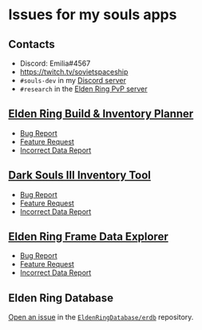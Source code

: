 # Issues for my souls apps

## Contacts

* Discord: Emilia#4567
* https://twitch.tv/sovietspaceship
* `#souls-dev` in my [Discord server](https://discord.gg/Kkb5MSqy7x)
* `#research` in the [Elden Ring PvP server](https://discord.gg/vb2uWpmXhc)

## [Elden Ring Build & Inventory Planner](https://er-build-planner.nyasu.business)

* [Bug Report](https://github.com/sovietspaceship/souls-bug-reports/issues/new?assignees=sovietspaceship&labels=er%20build%20planner%2C%20bug&template=er_build_planner_bug_report.md&title=%5BElden%20Ring%20Build%20%26%20Inventory%20Planner%5D%20PLEASE_INSERT_ISSUE_TITLE_HERE)
* [Feature Request](https://github.com/sovietspaceship/souls-bug-reports/issues/new?assignees=sovietspaceship&labels=er%20build%20planner%2C%20enhancement&template=er_build_planner_feature_request.md&title=%5BElden%20Ring%20Build%20%26%20Inventory%20Planner%5D%20PLEASE_INSERT_ISSUE_TITLE_HERE)
* [Incorrect Data Report](https://github.com/sovietspaceship/souls-bug-reports/issues/new?assignees=sovietspaceship&labels=er%20build%20planner%2C%20data&template=er_build_planner_incorrect_data.md&title=%5BElden%20Ring%20Build%20%26%20Inventory%20Planner%5D%20PLEASE_INSERT_ISSUE_TITLE_HERE)

## [Dark Souls III Inventory Tool](https://ds3-inventory.nyasu.business)

* [Bug Report](https://github.com/sovietspaceship/souls-bug-reports/issues/new?assignees=sovietspaceship&labels=ds3%20inventory%2C%20bug&template=ds3_inventory_bug_report.md&title=%5BDark%20Souls%20III%20Inventory%20Tool%5D%20PLEASE_INSERT_ISSUE_TITLE_HERE)
* [Feature Request](https://github.com/sovietspaceship/souls-bug-reports/issues/new?assignees=sovietspaceship&labels=ds3%20inventory%2C%20enhancement&template=ds3_inventory_feature_request.md&title=%5BDark%20Souls%20III%20Inventory%20Tool%5D%20PLEASE_INSERT_ISSUE_TITLE_HERE)
* [Incorrect Data Report](https://github.com/sovietspaceship/souls-bug-reports/issues/new?assignees=sovietspaceship&labels=ds3%20inventory%2C%20data&template=ds3_inventory_incorrect_data.md&title=%5BDark%20Souls%20III%20Inventory%20Tool%5D%20PLEASE_INSERT_ISSUE_TITLE_HERE)

## [Elden Ring Frame Data Explorer](https://er-frame-data.nyasu.business)

* [Bug Report](https://github.com/sovietspaceship/souls-bug-reports/issues/new?assignees=sovietspaceship&labels=er%20framedata%2C%20bug&template=er_framedata_bug_report.md&title=%5BElden%20Ring%20Frame%20Data%20Explorer%5D%20PLEASE_INSERT_ISSUE_TITLE_HERE)
* [Feature Request](https://github.com/sovietspaceship/souls-bug-reports/issues/new?assignees=sovietspaceship&labels=er%20framedata%2C%20enhancement&template=er_framedata_feature_request.md&title=%5BElden%20Ring%20Frame%20Data%20Explorer%5D%20PLEASE_INSERT_ISSUE_TITLE_HERE)
* [Incorrect Data Report](https://github.com/sovietspaceship/souls-bug-reports/issues/new?assignees=sovietspaceship&labels=er%20framedata%2C%20data&template=er_framedata_incorrect_data.md&title=%5BElden%20Ring%20Frame%20Data%20Explorer%5D%20PLEASE_INSERT_ISSUE_TITLE_HERE)

## Elden Ring Database

[Open an issue](https://github.com/EldenRingDatabase/erdb/issues/new) in the [`EldenRingDatabase/erdb`](https://github.com/EldenRingDatabase/erdb) repository.
